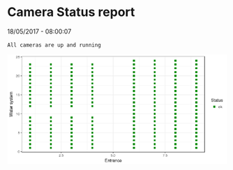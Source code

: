 Camera Status report
================
18/05/2017 - 08:00:07

    All cameras are up and running

![](camreport_files/figure-markdown_github/unnamed-chunk-2-1.png)
